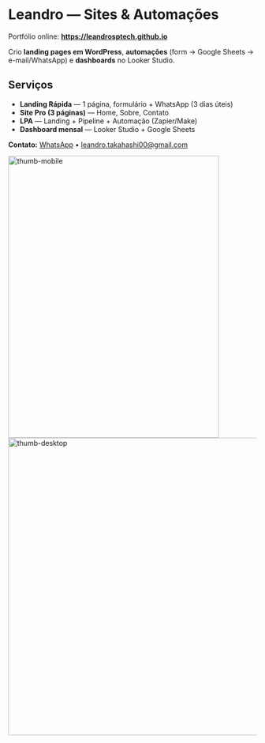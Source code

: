 # Leandro — Sites & Automações

Portfólio online: **https://leandrosptech.github.io**

Crio **landing pages em WordPress**, **automações** (form → Google Sheets → e-mail/WhatsApp) e **dashboards** no Looker Studio.

## Serviços
- **Landing Rápida** — 1 página, formulário + WhatsApp (3 dias úteis)
- **Site Pro (3 páginas)** — Home, Sobre, Contato
- **LPA** — Landing + Pipeline + Automação (Zapier/Make)
- **Dashboard mensal** — Looker Studio + Google Sheets

**Contato:** [WhatsApp](https://wa.me/5511998825520) • leandro.takahashi00@gmail.com


<img width="427" height="571" alt="thumb-mobile" src="https://github.com/user-attachments/assets/cf2649a2-ca7c-46cd-a006-b868845f9689" />
<img width="1319" height="602" alt="thumb-desktop" src="https://github.com/user-attachments/assets/49acb7f9-4ed5-4170-9c78-31c8f06184d0" />
